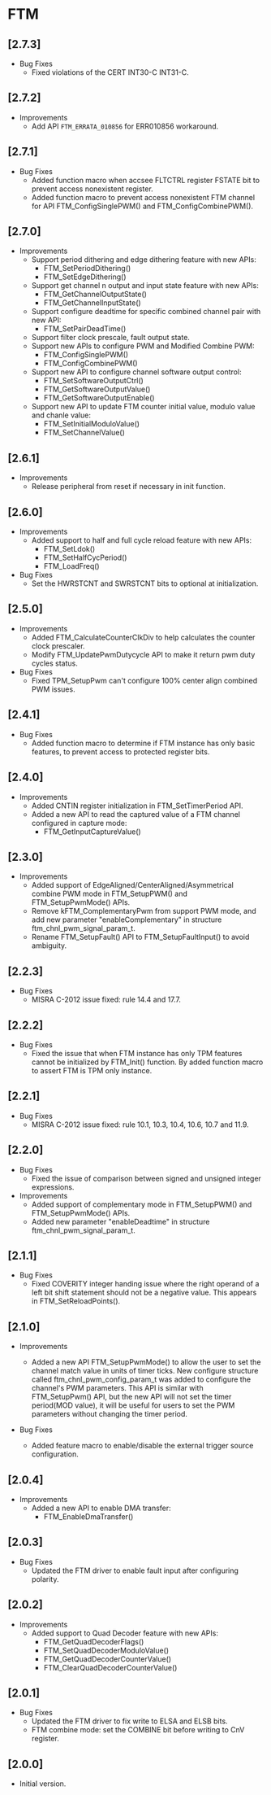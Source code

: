 # FTM

## [2.7.3]

- Bug Fixes
  - Fixed violations of the CERT INT30-C INT31-C.

## [2.7.2]

- Improvements
  - Add API `FTM_ERRATA_010856` for ERR010856 workaround.

## [2.7.1]

- Bug Fixes
  - Added function macro when accsee FLTCTRL register FSTATE bit to prevent access nonexistent register.
  - Added function macro to prevent access nonexistent FTM channel for API FTM_ConfigSinglePWM()
    and FTM_ConfigCombinePWM().

## [2.7.0]

- Improvements
  - Support period dithering and edge dithering feature with new APIs:
    - FTM_SetPeriodDithering()
    - FTM_SetEdgeDithering()
  - Support get channel n output and input state feature with new APIs:
    - FTM_GetChannelOutputState()
    - FTM_GetChannelInputState()
  - Support configure deadtime for specific combined channel pair with new API:
    - FTM_SetPairDeadTime()
  - Support filter clock prescale, fault output state.
  - Support new APIs to configure PWM and Modified Combine PWM:
    - FTM_ConfigSinglePWM()
    - FTM_ConfigCombinePWM()
  - Support new API to configure channel software output control:
    - FTM_SetSoftwareOutputCtrl()
    - FTM_GetSoftwareOutputValue()
    - FTM_GetSoftwareOutputEnable()
  - Support new API to update FTM counter initial value, modulo value and chanle value:
    - FTM_SetInitialModuloValue()
    - FTM_SetChannelValue()

## [2.6.1]

- Improvements
  - Release peripheral from reset if necessary in init function.

## [2.6.0]

- Improvements
  - Added support to half and full cycle reload feature with new APIs:
    - FTM_SetLdok()
    - FTM_SetHalfCycPeriod()
    - FTM_LoadFreq()
- Bug Fixes
  - Set the HWRSTCNT and SWRSTCNT bits to optional at initialization.

## [2.5.0]

- Improvements
  - Added FTM_CalculateCounterClkDiv to help calculates the counter clock prescaler.
  - Modify FTM_UpdatePwmDutycycle API to make it return pwm duty cycles status.
- Bug Fixes
  - Fixed TPM_SetupPwm can't configure 100% center align combined PWM issues.

## [2.4.1]

- Bug Fixes
  - Added function macro to determine if FTM instance has only basic features, to prevent access
    to protected register bits.

## [2.4.0]

- Improvements
  - Added CNTIN register initialization in FTM_SetTimerPeriod API.
  - Added a new API to read the captured value of a FTM channel configured in capture mode:
    - FTM_GetInputCaptureValue()

## [2.3.0]

- Improvements
  - Added support of EdgeAligned/CenterAligned/Asymmetrical combine PWM mode in FTM_SetupPWM()
    and FTM_SetupPwmMode() APIs.
  - Remove kFTM_ComplementaryPwm from support PWM mode, and add new parameter "enableComplementary"
    in structure ftm_chnl_pwm_signal_param_t.
  - Rename FTM_SetupFault() API to FTM_SetupFaultInput() to avoid ambiguity.

## [2.2.3]

- Bug Fixes
  - MISRA C-2012 issue fixed: rule 14.4 and 17.7.

## [2.2.2]

- Bug Fixes
  - Fixed the issue that when FTM instance has only TPM features cannot be initialized
    by FTM_Init() function. By added function macro to assert FTM is TPM only instance.

## [2.2.1]

- Bug Fixes
  - MISRA C-2012 issue fixed: rule 10.1, 10.3, 10.4, 10.6, 10.7 and 11.9.

## [2.2.0]

- Bug Fixes
  - Fixed the issue of comparison between signed and unsigned integer expressions.
- Improvements
  - Added support of complementary mode in FTM_SetupPWM() and FTM_SetupPwmMode() APIs.
  - Added new parameter "enableDeadtime" in structure ftm_chnl_pwm_signal_param_t.

## [2.1.1]

- Bug Fixes
  - Fixed COVERITY integer handing issue where the right operand of a left bit shift statement
    should not be a negative value. This appears in FTM_SetReloadPoints().

## [2.1.0]

- Improvements

  - Added a new API FTM_SetupPwmMode() to allow the user to set the channel match value in units
    of timer ticks. New configure structure called ftm_chnl_pwm_config_param_t was added
    to configure the channel's PWM parameters. This API is similar with FTM_SetupPwm() API,
    but the new API will not set the timer period(MOD value), it will be useful for users to
    set the PWM parameters without changing the timer period.

- Bug Fixes

  - Added feature macro to enable/disable the external trigger source configuration.

## [2.0.4]

- Improvements
  - Added a new API to enable DMA transfer:
    - FTM_EnableDmaTransfer()

## [2.0.3]

- Bug Fixes
  - Updated the FTM driver to enable fault input after configuring polarity.

## [2.0.2]

- Improvements
  - Added support to Quad Decoder feature with new APIs:
    - FTM_GetQuadDecoderFlags()
    - FTM_SetQuadDecoderModuloValue()
    - FTM_GetQuadDecoderCounterValue()
    - FTM_ClearQuadDecoderCounterValue()

## [2.0.1]

- Bug Fixes
  - Updated the FTM driver to fix write to ELSA and ELSB bits.
  - FTM combine mode: set the COMBINE bit before writing to CnV register.

## [2.0.0]

- Initial version.

